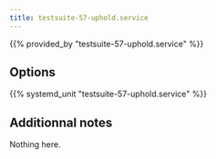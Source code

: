 ```yaml
---
title: testsuite-57-uphold.service
---
```


{{% provided_by "testsuite-57-uphold.service" %}}

## Options

{{% systemd_unit "testsuite-57-uphold.service" %}}

## Additionnal notes

Nothing here.